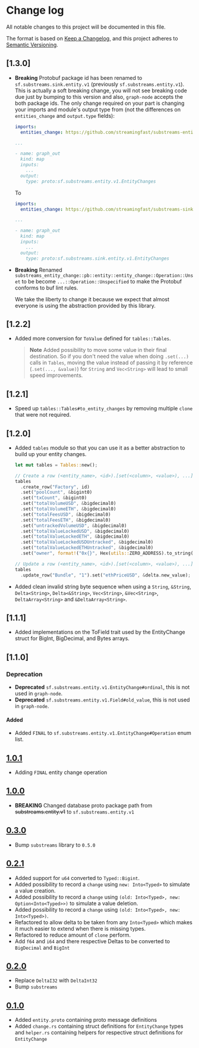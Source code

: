# Change log

All notable changes to this project will be documented in this file.

The format is based on [Keep a Changelog](https://keepachangelog.com/en/1.0.0/), and this project adheres to [Semantic Versioning](https://semver.org/spec/v2.0.0.html).

## [1.3.0]

* **Breaking** Protobuf package id has been renamed to `sf.substreams.sink.entity.v1` (previously `sf.substreams.entity.v1`). This is actually a soft breaking change, you will not see breaking code due just by bumping to this version and also, `graph-node` accepts the both package ids. The only change required on your part is changing your imports and module's output type from (not the differences on `entities_change` and `output.type` fields):

  ```yaml
  imports:
    entities_change: https://github.com/streamingfast/substreams-entity-change/releases/download/v1.2.1/substreams-entity-change-v1.2.1.spkg

  ...

  - name: graph_out
    kind: map
    inputs:
      ...
    output:
      type: proto:sf.substreams.entity.v1.EntityChanges
  ```

  To

  ```yaml
  imports:
    entities_change: https://github.com/streamingfast/substreams-sink-entity-changes/releases/download/v1.3.0/substreams-sink-entity-changes-v1.3.0.spkg

  ...

  - name: graph_out
    kind: map
    inputs:
      ...
    output:
      type: proto:sf.substreams.sink.entity.v1.EntityChanges
  ```

* **Breaking** Renamed `substreams_entity_change::pb::entity::entity_change::Operation::Unset` to be become `...::Operation::Unspecified` to make the Protobuf conforms to buf lint rules.

  We take the liberty to change it because we expect that almost everyone is using the abstraction provided by this library.

## [1.2.2]

* Added more conversion for `ToValue` defined for `tables::Tables`.

  > **Note** Added possibility to move some value in their final destination. So if you don't need the value when doing `.set(...)` calls in `Tables`, moving the value instead of passing it by reference (`.set(..., &value)`) for `String` and `Vec<String>` will lead to small speed improvements.

## [1.2.1]

* Speed up `tables::Tables#to_entity_changes` by removing multiple `clone` that were not required.

## [1.2.0]

* Added `tables` module so that you can use it as a better abstraction to build up your entity changes.

  ```rust
  let mut tables = Tables::new();

  // Create a row (<entity_name>, <id>).[set(<column>, <value>), ...]
  tables
    .create_row("Factory", id)
    .set("poolCount", &bigint0)
    .set("txCount", &bigint0)
    .set("totalVolumeUSD", &bigdecimal0)
    .set("totalVolumeETH", &bigdecimal0)
    .set("totalFeesUSD", &bigdecimal0)
    .set("totalFeesETH", &bigdecimal0)
    .set("untrackedVolumeUSD", &bigdecimal0)
    .set("totalValueLockedUSD", &bigdecimal0)
    .set("totalValueLockedETH", &bigdecimal0)
    .set("totalValueLockedUSDUntracked", &bigdecimal0)
    .set("totalValueLockedETHUntracked", &bigdecimal0)
    .set("owner", format!("0x{}", Hex(utils::ZERO_ADDRESS).to_string()));

  // Update a row (<entity_name>, <id>).[set(<column>, <value>), ...]
  tables
    .update_row("Bundle", "1").set("ethPriceUSD", &delta.new_value);
  ```

* Added clean invalid string byte sequence when using a `String`, `&String`, `Delta<String>`, `Delta<&String>`, `Vec<String>`, `&Vec<String>`, `DeltaArray<String>` and `&DeltaArray<String>`.

## [1.1.1]

* Added implementations on the ToField trait used by the EntityChange struct for BigInt, BigDecimal, and Bytes arrays.

## [1.1.0]

### Deprecation

* **Deprecated** `sf.substreams.entity.v1.EntityChange#ordinal`, this is not used in `graph-node`.
* **Deprecated** `sf.substreams.entity.v1.Field#old_value`, this is not used in `graph-node`.

#### Added

* Added `FINAL` to `sf.substreams.entity.v1.EntityChange#Operation` enum list.

## [1.0.1](https://github.com/streamingfast/substreams-sink-entity-changes/releases/tag/v1.0.1)
* Adding `FINAL` entity change operation

## [1.0.0](https://github.com/streamingfast/substreams-sink-entity-changes/releases/tag/v1.0.0)

* **BREAKING** Changed database proto package path from ~~substreams.entity.v1~~ to `sf.substreams.entity.v1`

## [0.3.0](https://github.com/streamingfast/substreams-sink-entity-changes/releases/tag/v0.3.0)

* Bump `substreams` library to `0.5.0`

## [0.2.1](https://github.com/streamingfast/substreams-sink-entity-changes/releases/tag/v0.2.1)

* Added support for `u64` converted to `Typed::Bigint`.
* Added possibility to record a `change` using `new: Into<Typed>` to simulate a value creation.
* Added possibility to record a `change` using `(old: Into<Typed>, new: Option<Into<Typed>>)` to simulate a value deletion.
* Added possibility to record a `change` using `(old: Into<Typed>, new: Into<Typed>)`.
* Refactored to allow delta to be taken from any `Into<Typed>` which makes it much easier to extend when there is missing types.
* Refactored to reduce amount of `clone` perform.
* Add `f64` and `i64` and there respective Deltas to be converted to `BigDecimal` and `BigInt`

## [0.2.0](https://github.com/streamingfast/substreams-sink-entity-changes/releases/tag/v0.2.0)

* Replace `DeltaI32` with `DeltaInt32`
* Bump `substreams`

## [0.1.0](https://github.com/streamingfast/substreams-sink-entity-changes/releases/tag/v0.1.0)

* Added `entity.proto` containing proto message definitions
* Added `change.rs` containing struct definitions for `EntityChange` types and `helper.rs` containing helpers for respective struct definitions for `EntityChange`
